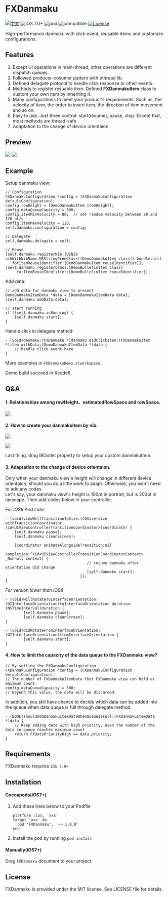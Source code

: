# FXDanmaku

[![中文](https://img.shields.io/badge/%E4%B8%AD%E6%96%87-Readme-lightgrey.svg)](http://www.jianshu.com/p/42a665b1731d)
![iOS 7.0+](https://img.shields.io/badge/iOS-7.0%2B-orange.svg)
![pod](https://img.shields.io/badge/Cocoapods-v1.0.3-blue.svg)
![compatible](https://img.shields.io/badge/Compatible-Objective--C%2FSwift-yellow.svg)
[![License](https://img.shields.io/badge/License-MIT-green.svg)](https://github.com/ShawnFoo/FXDanmaku/blob/master/LICENSE)



High-performance danmaku with click event, reusable items and customize configurations.

## Features

1. Except UI operations in main-thread, other operations are different dispatch queues.
2. Followed producer-cosumer pattern with pthread lib.
3. Defined delegate protocol to handle click response or other events.
4. Methods to register resuable item. Defined **FXDanmakuItem** class to custom your own item by inheriting it.
5. Many configurations to meet your product's requirements. Such as, the velocity of item, the order to insert item, the direction of item movement and so on.
6. Easy to use. Just three control: start(resume), pause, stop. Except that, most methods are thread-safe.
7. Adaptation to the change of device orientaion.

## Preview

![](http://wx4.sinaimg.cn/large/9161297cgy1fd0v5dm59gg209o0h77wj.gif) 
![](http://wx2.sinaimg.cn/large/9161297cgy1fcylkvn3arg20hy0a1x6p.gif)

## Example

Setup danmaku view:

```
// Configuration
FXDanmakuConfiguration *config = [FXDanmakuConfiguration defaultConfiguration];
config.rowHeight = [DemoDanmakuItem itemHeight];
config.dataQueueCapacity = 500;
config.itemMinVelocity = 80;  // set random velocity between 80 and 120 pt/s
config.itemMaxVelocity = 120;
self.danmaku.configuration = config;

// Delegate
self.danmaku.delegate = self;

// Reuse
[self.danmaku registerNib:[UINib nibWithNibName:NSStringFromClass([DemoDanmakuItem class]) bundle:nil]
   forItemReuseIdentifier:[DemoDanmakuItem reuseIdentifier]];
[self.danmaku registerClass:[DemoBulletinItem class] 
     forItemReuseIdentifier:[DemoBulletinItem reuseIdentifier]];
```
Add data:

```
// add data for danmaku view to present
DemoDanmakuItemData *data = [DemoDanmakuItemData data];
[self.danmaku addData:data];

// start running
if (!self.danmaku.isRunning) {
	[self.danmaku start];
}
```
Handle click in delegate method:

```
- (void)danmaku:(FXDanmaku *)danmaku didClickItem:(FXDanmakuItem *)item withData:(DemoDanmakuItemData *)data {
	// handle click event here
}
```
More examples in `FXDanmakuDemo.xcworkspace`. 

Demo build succeed in Xcode8.

## Q&A
#### 1. Relationships among rowHeight、estimatedRowSpace and rowSpace.
![](http://wx3.sinaimg.cn/large/9161297cgy1fcyktlu5gnj20k80b475g.jpg)

#### 2. How to create your danmakuItem by nib.
![](http://wx1.sinaimg.cn/large/9161297cgy1fd35qtq40mj20d104zmxq.jpg)

![](http://wx3.sinaimg.cn/large/9161297cgy1fd35qu2f5hj20bl08lt9l.jpg)

Last thing, drag IBOutlet property to setup your custom danmakuItem.

#### 3. Adaptation to the change of device orientaion.

Only when your danmaku view's height will change in different device orientaion, should you do a little work to adapt. Otherwise, you won't need to add any codes.	
Let's say, your danmaku view's height is 100pt in portrait, but is 200pt in lanscape. Then add codes below in your controller.
	
*For iOS8 And Later*

	- (void)viewWillTransitionToSize:(CGSize)size withTransitionCoordinator:(id<UIViewControllerTransitionCoordinator>)coordinator {
    	[self.danmaku pause];
    	[self.danmaku cleanScreen];
    
    	[coordinator animateAlongsideTransition:nil
									 completion:^(id<UIViewControllerTransitionCoordinatorContext>  _Nonnull context) {
                                     	// resume danmaku after orientation did change
                                     	[self.danmaku start];
                                 	 }];
	}
		
*For version lower than iOS8*

	- (void)willRotateToInterfaceOrientation:(UIInterfaceOrientation)toInterfaceOrientation duration:(NSTimeInterval)duration {
    		[self.danmaku pause];
    		[self.danmaku cleanScreen];
	}
		
	- (void)didRotateFromInterfaceOrientation:(UIInterfaceOrientation)fromInterfaceOrientation {
    		[self.danmaku start];
	}
	
#### 4. How to limit the capacity of the data queue to the FXDanmaku view?

```
// By setting the FXDanmakuConfiguration
FXDanmakuConfiguration *config = [FXDanmakuConfiguration defaultConfiguration];
// The number of FXDanmakuItemData that FXDanmaku view can hold at maximum count. 
config.dataQueueCapacity = 500;
// Beyond this value, the data will be discarded.
```
In addition, you still have chance to decide which data can be added into the queue when data quque is full through delegate method.

```
- (BOOL)shouldAddDanmakuItemDataWhenQueueIsFull:(FXDanmakuItemData *)data {
	// Keep adding data with high priority, even the number of the data in queue reaches maximum count
	return FXDataPriorityHigh == data.priority;
}
```

## Requirements
FXDanmaku requires `iOS 7.0+`.

## Installation
#### Cocoapods(iOS7+)

1. Add these lines below to your Podfile 
	
	```
	platform :ios, 'xxx'
	target 'xxx' do
	  pod 'FXDanmaku', '~> 1.0.0'
	end
	```
2. Install the pod by running `pod install`

#### Manually(iOS7+)
Drag `FXDanmaku` document to your project

## License
FXDanmaku is provided under the MIT license. See LICENSE file for details.



